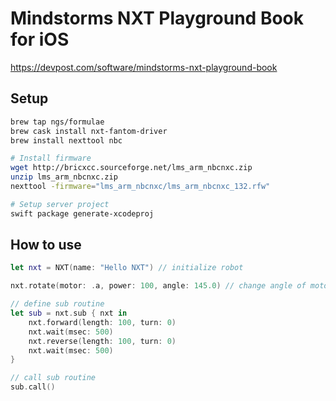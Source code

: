 # Mindstorms NXT Playground Book for iOS

https://devpost.com/software/mindstorms-nxt-playground-book

## Setup

```sh
brew tap ngs/formulae
brew cask install nxt-fantom-driver
brew install nexttool nbc

# Install firmware
wget http://bricxcc.sourceforge.net/lms_arm_nbcnxc.zip
unzip lms_arm_nbcnxc.zip
nexttool -firmware="lms_arm_nbcnxc/lms_arm_nbcnxc_132.rfw"

# Setup server project
swift package generate-xcodeproj
```


## How to use

```swift
let nxt = NXT(name: "Hello NXT") // initialize robot

nxt.rotate(motor: .a, power: 100, angle: 145.0) // change angle of motor

// define sub routine
let sub = nxt.sub { nxt in
    nxt.forward(length: 100, turn: 0)
    nxt.wait(msec: 500)
    nxt.reverse(length: 100, turn: 0)
    nxt.wait(msec: 500)
}

// call sub routine
sub.call()
```